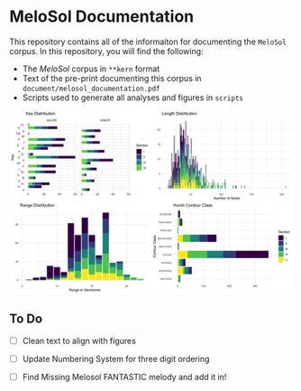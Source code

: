 # MeloSol Documentation  

This repository contains all of the informaiton for documenting the `MeloSol` corpus. 
In this repository, you will find the following:

* The _MeloSol_ corpus in `**kern` format
* Text of the pre-print documenting this corpus in `document/melosol_documentation.pdf`
* Scripts used to generate all analyses and figures in `scripts` 


![Overview of Corpus](img/descriptive_panel.png)

## To Do 

* [ ] Clean text to align with figures 
* [ ] Update Numbering System for three digit ordering
* [ ] Find Missing Melosol FANTASTIC melody and add it in! 


